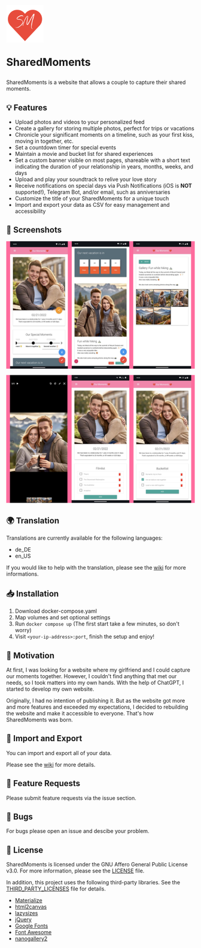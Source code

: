 <h1>
<img src="./frontend/assets/img/icon.png" height="100">
<p>SharedMoments</p>
</h1>

SharedMoments is a website that allows a couple to capture their shared moments.

## 💡 Features

- Upload photos and videos to your personalized feed
- Create a gallery for storing multiple photos, perfect for trips or vacations
- Chronicle your significant moments on a timeline, such as your first kiss, moving in together, etc.
- Set a countdown timer for special events
- Maintain a movie and bucket list for shared experiences
- Set a custom banner visible on most pages, shareable with a short text indicating the duration of your relationship in years, months, weeks, and days
- Upload and play your soundtrack to relive your love story
- Receive notifications on special days via Push Notifications (iOS is **NOT** supported!), Telegram Bot, and/or email, such as anniversaries
- Customize the title of your SharedMoments for a unique touch
- Import and export your data as CSV for easy management and accessibility

## 📸 Screenshots

![First Screenshot](/screenshots/screenshots01.jpg)

![Second Screenshot](/screenshots/screenshots02.jpg)

## 🌍 Translation

Translations are currently available for the following languages:
- de_DE
- en_US

If you would like to help with the translation, please see the [wiki](https://github.com/tech-kev/sharedmoments/wiki#translation) for more informations.

## 📥 Installation

1. Download docker-compose.yaml
2. Map volumes and set optional settings
3. Run `docker compose up` (The first start take a few minutes, so don't worry)
4. Visit `<your-ip-address>:port`, finish the setup and enjoy!

## 💪 Motivation

At first, I was looking for a website where my girlfriend and I could capture our moments together. However, I couldn't find anything that met our needs, so I took matters into my own hands. With the help of ChatGPT, I started to develop my own website.

Originally, I had no intention of publishing it. But as the website got more and more features and exceeded my expectations, I decided to rebuilding the website and make it accessible to everyone. That's how SharedMoments was born.

## 🚚 Import and Export

You can import and export all of your data.

Please see the [wiki](https://github.com/tech-kev/sharedmoments/wiki#import-and-export-your-data) for more details.

## 📝 Feature Requests

Please submit feature requests via the issue section.

## 🐞 Bugs

For bugs please open an issue and descibe your problem. 

## 📜 License

SharedMoments is licensed under the GNU Affero General Public License v3.0. For more information, please see the [LICENSE](/LICENSE) file.

In addition, this project uses the following third-party libraries. See the [THIRD_PARTY_LICENSES](/THIRD_PARTY_LICENSES.md) file for details.


- [Materialize](https://github.com/Dogfalo/materialize)
- [html2canvas](https://github.com/niklasvh/html2canvas)
- [lazysizes](https://github.com/aFarkas/lazysizes)
- [jQuery](https://github.com/jquery/jquery)
- [Google Fonts](https://github.com/google/fonts)
- [Font Awesome](https://github.com/FortAwesome/Font-Awesome)
- [nanogallery2](https://github.com/nanostudio-org/nanogallery2)



